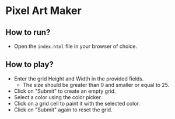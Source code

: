 # Pixel Art Maker

## How to run?

* Open the `index.html` file in your browser of choice.

## How to play?

* Enter the grid Height and Width in the provided fields.
  * The size should be greater than 0 and smaller or equal to 25.
* Click on "Submit" to create an empty grid.
* Select a color using the color picker.
* Click on a grid cell to paint it with the selected color.
* Click on "Submit" again to reset the grid.
